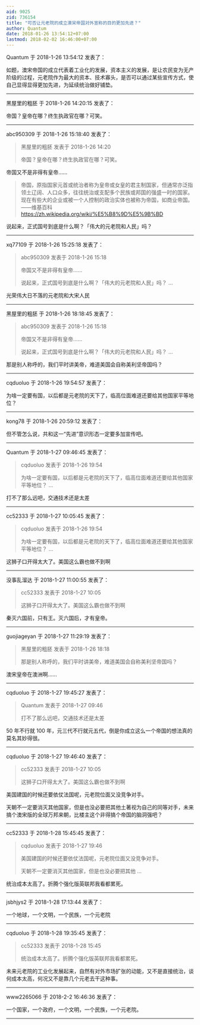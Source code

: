 ```yaml
---
aid: 9025
zid: 736154
title: "可否让元老院的成立澳宋帝国对外宣称的目的更加先进？"
author: Quantum
date: 2018-01-26 13:54:12+07:00
lastmod: 2018-02-02 16:46:00+07:00
---
```


Quantum 于 2018-1-26 13:54:12 发表了：

如题，澳宋帝国的成立代表着工业化的发展，资本主义的发展，是让农民变为无产阶级的过程，元老院作为最大的资本、技术寡头，是否可以通过某些宣传方式，使自己显得显得更加先进，为延续统治做好铺垫。

---

黑屋里的粗胚 于 2018-1-26 14:20:15 发表了：

帝国？皇帝在哪？终生执政官在哪？可笑。

---

abc950309 于 2018-1-26 15:18:40 发表了：

> 黑屋里的粗胚 发表于 2018-1-26 14:20
>
> 帝国？皇帝在哪？终生执政官在哪？可笑。

帝国又不是非得有皇帝……

> 帝国，原指国家元首或统治者称为皇帝或女皇的君主制国家，但通常亦泛指领土辽阔、人口众多，往往统治或支配多个民族或邦国的强盛一时的国家。现在有些大的企业或被一个人控制的政治实体也被称为帝国，如商业帝国。——维基百科
> https://zh.wikipedia.org/wiki/%E5%B8%9D%E5%9B%BD

说起来，正式国号到底是什么啊？「伟大的元老院和人民」吗？

---

xq77109 于 2018-1-26 15:25:18 发表了：

> abc950309 发表于 2018-1-26 15:18
>
> 帝国又不是非得有皇帝……
>
> 说起来，正式国号到底是什么啊？「伟大的元老院和人民」吗？ ...

光荣伟大日不落的元老院和大宋人民

---

黑屋里的粗胚 于 2018-1-26 18:18:45 发表了：

> abc950309 发表于 2018-1-26 15:18
>
> 帝国又不是非得有皇帝……
>
> 说起来，正式国号到底是什么啊？「伟大的元老院和人民」吗？ ...

那是别人称呼的，我们平时讲美帝，难道美国会自称美利坚帝国吗？

---

cqduoluo 于 2018-1-26 19:54:57 发表了：

为啥一定要有国，以后都是元老院的天下了，临高位面难道还要给其他国家平等地位？

---

kong78 于 2018-1-26 20:59:12 发表了：

但不管怎么说，共和这一“先进”意识形态一定要多加宣传吧。

---

Quantum 于 2018-1-27 09:46:45 发表了：

> cqduoluo 发表于 2018-1-26 19:54
>
> 为啥一定要有国，以后都是元老院的天下了，临高位面难道还要给其他国家平等地位？ ...

打不了那么远吧，交通技术还是太差

---

cc52333 于 2018-1-27 10:05:45 发表了：

> cqduoluo 发表于 2018-1-26 19:54
>
> 为啥一定要有国，以后都是元老院的天下了，临高位面难道还要给其他国家平等地位？ ...

这狮子口开得太大了。美国这么霸也做不到啊

---

没事乱溜达 于 2018-1-27 11:00:55 发表了：

> cc52333 发表于 2018-1-27 10:05
>
> 这狮子口开得太大了。美国这么霸也做不到啊

秦灭六国前，只有王。灭六国后，才有皇帝。

---

guojiageyan 于 2018-1-27 11:29:19 发表了：

> 黑屋里的粗胚 发表于 2018-1-26 18:18
>
> 那是别人称呼的，我们平时讲美帝，难道美国会自称美利坚帝国吗？

澳宋皇帝在澳洲啊……

---

cqduoluo 于 2018-1-27 19:45:27 发表了：

> Quantum 发表于 2018-1-27 09:46
>
> 打不了那么远吧，交通技术还是太差

50 年不行就 100 年，元三代不行就元五代，倒是你成立这么一个帝国的想法真的莫名其妙得很。

---

cqduoluo 于 2018-1-27 19:46:40 发表了：

> cc52333 发表于 2018-1-27 10:05
>
> 这狮子口开得太大了。美国这么霸也做不到啊

美国建国的时候还要依仗法国呢，元老院位面又没竞争对手。

天朝不一定要消灭其他国家，但是也没必要把其他土著视为自己的同等对手，未来搞个澳宋版的全球万邦来朝，比楼主这个非得搞个帝国的脑洞强吧？

---

cc52333 于 2018-1-28 15:45:45 发表了：

> cqduoluo 发表于 2018-1-27 19:46
>
> 美国建国的时候还要依仗法国呢，元老院位面又没竞争对手。
>
> 天朝不一定要消灭其他国家，但是也没必要把其他 ...

统治成本太高了。折腾个强化版英联邦我看都累死。

---

jsbhjys2 于 2018-1-28 17:13:44 发表了：

一个地球，一个文明，一个民族，一个元老院

---

cqduoluo 于 2018-1-28 19:35:45 发表了：

> cc52333 发表于 2018-1-28 15:45
>
> 统治成本太高了。折腾个强化版英联邦我看都累死。

未来元老院的工业化发展起来，自然有对外市场扩张的动能，又不是直接统治，谈何成本太高，何况又不是靠几个元老去干这种事。

---

www2265066 于 2018-2-2 16:46:36 发表了：

一个国家，一个政府，一个文明，一个民族，一个元老院。

---
